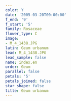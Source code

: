 ```yaml
---
color: Y
date: '2005-03-20T00:00:00'
f_end: '9'
f_start: '5'
family: Rosaceae
flower_type: C
image:
- M_4_1438.JPG
latin: Geum urbanum
lead: M_4_1438.JPG
lead_sample: false
name: index.en
order: Geum
parallel: false
petals: '5'
petals_joined: false
star_shape: false
title: Geum urbanum
---
```

